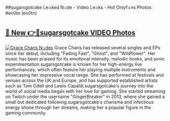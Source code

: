 ##sugarsgotcake Le𝚊ked N𝚞de - Video Le𝚊ks - Hot Onlyf𝚊ns Photos #en0tn (en0tn)

# <h2><a href="https://mediaupload.pro?title=sugarsgotcake&ref=9FEB">🔗 New 👉🔴sugarsgotcake VIDEO Photos</a></h2>

[![Grace Charis N𝚞des](https://i.imgur.com/rIISA9y.gif)](https://mediaupload.pro?title=sugarsgotcake&ref=9FEB)
Grace Charis has released several singles and EPs since her debut, including "Fading Fast", "Ghost", and "Wildflower". Her music has been praised for its emotional intensity, melodic hooks, and sonic experimentation.sugarsgotcake is known for her high-energy live performances, which often feature her playing multiple instruments and showcasing her impressive vocal range. She has performed at festivals and venues across the UK and Europe, and has supported established artists such as Tom Odell and Lewis Capaldi.sugarsgotcake's journey into the world of social media began with her love for gaming. She started streaming on Twitch under the username "GingerBreaker" in 2013, where she gained a small but dedicated following.sugarsgotcake's charisma and infectious energy shone through her streams, making her a popular figure in the gaming community.